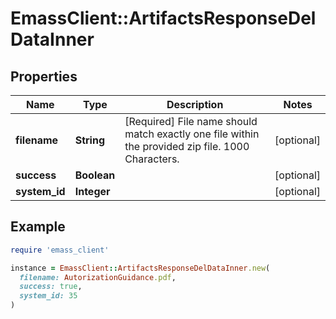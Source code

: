 # EmassClient::ArtifactsResponseDelDataInner

## Properties

| Name | Type | Description | Notes |
| ---- | ---- | ----------- | ----- |
| **filename** | **String** | [Required] File name should match exactly one file within the provided zip file. 1000 Characters. | [optional] |
| **success** | **Boolean** |  | [optional] |
| **system_id** | **Integer** |  | [optional] |

## Example

```ruby
require 'emass_client'

instance = EmassClient::ArtifactsResponseDelDataInner.new(
  filename: AutorizationGuidance.pdf,
  success: true,
  system_id: 35
)
```

